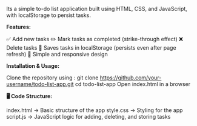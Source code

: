 Its a simple to-do list application built using HTML, CSS, and JavaScript, with localStorage to persist tasks.

**Features:** 

✅ Add new tasks
✏️ Mark tasks as completed (strike-through effect)
❌ Delete tasks
💾 Saves tasks in localStorage (persists even after page refresh)
🎨 Simple and responsive design

 **Installation & Usage:**
 
 Clone the repository using :
 git clone https://github.com/your-username/todo-list-app.git
 cd todo-list-app
 Open index.html in a browser

 **🖥️ Code Structure:**
 
index.html → Basic structure of the app
style.css → Styling for the app
script.js → JavaScript logic for adding, deleting, and storing tasks
